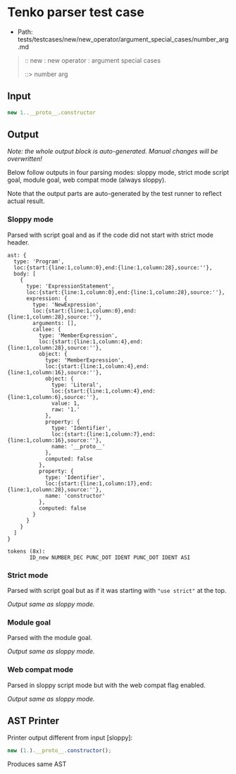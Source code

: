 # Tenko parser test case

- Path: tests/testcases/new/new_operator/argument_special_cases/number_arg.md

> :: new : new operator : argument special cases
>
> ::> number arg

## Input

`````js
new 1..__proto__.constructor
`````

## Output

_Note: the whole output block is auto-generated. Manual changes will be overwritten!_

Below follow outputs in four parsing modes: sloppy mode, strict mode script goal, module goal, web compat mode (always sloppy).

Note that the output parts are auto-generated by the test runner to reflect actual result.

### Sloppy mode

Parsed with script goal and as if the code did not start with strict mode header.

`````
ast: {
  type: 'Program',
  loc:{start:{line:1,column:0},end:{line:1,column:28},source:''},
  body: [
    {
      type: 'ExpressionStatement',
      loc:{start:{line:1,column:0},end:{line:1,column:28},source:''},
      expression: {
        type: 'NewExpression',
        loc:{start:{line:1,column:0},end:{line:1,column:28},source:''},
        arguments: [],
        callee: {
          type: 'MemberExpression',
          loc:{start:{line:1,column:4},end:{line:1,column:28},source:''},
          object: {
            type: 'MemberExpression',
            loc:{start:{line:1,column:4},end:{line:1,column:16},source:''},
            object: {
              type: 'Literal',
              loc:{start:{line:1,column:4},end:{line:1,column:6},source:''},
              value: 1,
              raw: '1.'
            },
            property: {
              type: 'Identifier',
              loc:{start:{line:1,column:7},end:{line:1,column:16},source:''},
              name: '__proto__'
            },
            computed: false
          },
          property: {
            type: 'Identifier',
            loc:{start:{line:1,column:17},end:{line:1,column:28},source:''},
            name: 'constructor'
          },
          computed: false
        }
      }
    }
  ]
}

tokens (8x):
       ID_new NUMBER_DEC PUNC_DOT IDENT PUNC_DOT IDENT ASI
`````

### Strict mode

Parsed with script goal but as if it was starting with `"use strict"` at the top.

_Output same as sloppy mode._

### Module goal

Parsed with the module goal.

_Output same as sloppy mode._

### Web compat mode

Parsed in sloppy script mode but with the web compat flag enabled.

_Output same as sloppy mode._

## AST Printer

Printer output different from input [sloppy]:

````js
new (1.).__proto__.constructor();
````

Produces same AST
